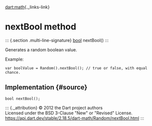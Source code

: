 [dart:math](../../dart-math/dart-math-library){._links-link}

nextBool method
===============

::: {.section .multi-line-signature}
[bool](../../dart-core/bool-class) nextBool()
:::

Generates a random boolean value.

Example:

``` {.language-dart data-language="dart"}
var boolValue = Random().nextBool(); // true or false, with equal chance.
```

Implementation {#source}
--------------

``` {.language-dart data-language="dart"}
bool nextBool();
```

::: {._attribution}
© 2012 the Dart project authors\
Licensed under the BSD 3-Clause \"New\" or \"Revised\" License.\
<https://api.dart.dev/stable/2.18.5/dart-math/Random/nextBool.html>
:::
